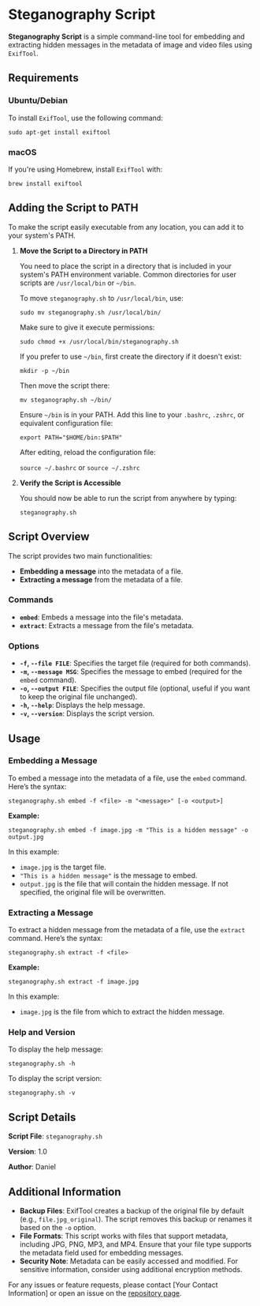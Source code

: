 # Steganography Script

**Steganography Script** is a simple command-line tool for embedding and extracting hidden messages in the metadata of image and video files using `ExifTool`.

## Requirements

### Ubuntu/Debian

To install `ExifTool`, use the following command:

`sudo apt-get install exiftool`

### macOS

If you're using Homebrew, install `ExifTool` with:

`brew install exiftool`

## Adding the Script to PATH

To make the script easily executable from any location, you can add it to your system's PATH.

1. **Move the Script to a Directory in PATH**

   You need to place the script in a directory that is included in your system's PATH environment variable. Common directories for user scripts are `/usr/local/bin` or `~/bin`.

   To move `steganography.sh` to `/usr/local/bin`, use:

   `sudo mv steganography.sh /usr/local/bin/`

   Make sure to give it execute permissions:

   `sudo chmod +x /usr/local/bin/steganography.sh`

   If you prefer to use `~/bin`, first create the directory if it doesn't exist:

   `mkdir -p ~/bin`

   Then move the script there:

   `mv steganography.sh ~/bin/`

   Ensure `~/bin` is in your PATH. Add this line to your `.bashrc`, `.zshrc`, or equivalent configuration file:

   `export PATH="$HOME/bin:$PATH"`

   After editing, reload the configuration file:

   `source ~/.bashrc` or `source ~/.zshrc`

2. **Verify the Script is Accessible**

   You should now be able to run the script from anywhere by typing:

   `steganography.sh`

## Script Overview

The script provides two main functionalities:
- **Embedding a message** into the metadata of a file.
- **Extracting a message** from the metadata of a file.

### Commands

- **`embed`**: Embeds a message into the file's metadata.
- **`extract`**: Extracts a message from the file's metadata.

### Options

- **`-f`, `--file FILE`**: Specifies the target file (required for both commands).
- **`-m`, `--message MSG`**: Specifies the message to embed (required for the `embed` command).
- **`-o`, `--output FILE`**: Specifies the output file (optional, useful if you want to keep the original file unchanged).
- **`-h`, `--help`**: Displays the help message.
- **`-v`, `--version`**: Displays the script version.

## Usage

### Embedding a Message

To embed a message into the metadata of a file, use the `embed` command. Here’s the syntax:

`steganography.sh embed -f <file> -m "<message>" [-o <output>]`

**Example:**

`steganography.sh embed -f image.jpg -m "This is a hidden message" -o output.jpg`

In this example:
- `image.jpg` is the target file.
- `"This is a hidden message"` is the message to embed.
- `output.jpg` is the file that will contain the hidden message. If not specified, the original file will be overwritten.

### Extracting a Message

To extract a hidden message from the metadata of a file, use the `extract` command. Here’s the syntax:

`steganography.sh extract -f <file>`

**Example:**

`steganography.sh extract -f image.jpg`

In this example:
- `image.jpg` is the file from which to extract the hidden message.

### Help and Version

To display the help message:

`steganography.sh -h`

To display the script version:

`steganography.sh -v`

## Script Details

**Script File**: `steganography.sh`

**Version**: 1.0

**Author**: Daniel

## Additional Information

- **Backup Files**: ExifTool creates a backup of the original file by default (e.g., `file.jpg_original`). The script removes this backup or renames it based on the `-o` option.
- **File Formats**: This script works with files that support metadata, including JPG, PNG, MP3, and MP4. Ensure that your file type supports the metadata field used for embedding messages.
- **Security Note**: Metadata can be easily accessed and modified. For sensitive information, consider using additional encryption methods.

For any issues or feature requests, please contact [Your Contact Information] or open an issue on the [repository page](#).
